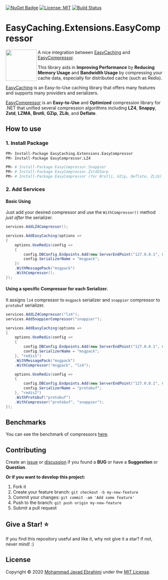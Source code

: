 [![NuGet Badge](https://buildstats.info/nuget/EasyCaching.Extensions.EasyCompressor)](https://www.nuget.org/packages/EasyCaching.Extensions.EasyCompressor)
[![License: MIT](https://img.shields.io/badge/License-MIT-brightgreen.svg)](https://opensource.org/licenses/MIT)
[![Build Status](https://github.com/mjebrahimi/EasyCompressor/workflows/.NET/badge.svg)](https://github.com/mjebrahimi/EasyCaching.Extensions.EasyCompressor)

# EasyCaching.Extensions.EasyCompressor

<img src="https://raw.githubusercontent.com/mjebrahimi/EasyCompressor/master/src/EasyCompressor.png" width="100" height="100" align="left"/>A nice integration between [EasyCaching](https://github.com/dotnetcore/EasyCaching) and [EasyCompressor](https://github.com/mjebrahimi/EasyCompressor).

This library aids in **Improving Performance** by **Reducing Memory Usage** and **Bandwidth Usage** by compressing your cache data, especially for distributed cache (such as Redis).

[EasyCaching](https://github.com/dotnetcore/EasyCaching) is an Easy-to-Use caching library that offers many features and supports many providers and serializers.

[EasyCompressor](https://github.com/mjebrahimi/EasyCompressor) is an **Easy-to-Use** and **Optimized** compression library for .NET that unified several compression algorithms including **LZ4**, **Snappy**, **Zstd**, **LZMA**, **Brotli**, **GZip**, **ZLib**, and **Deflate**.

## How to use

### 1. Install Package

```bash
PM> Install-Package EasyCaching.Extensions.EasyCompressor
PM> Install-Package EasyCompressor.LZ4

PM> # Install-Package EasyCompressor.Snappier
PM> # Install-Package EasyCompressor.ZstdSharp
PM> # Install-Package EasyCompressor (for Brotli, GZip, Deflate, ZLib)
```


### 2. Add Services


#### Basic Using

Just add your desired compressor and use the `WithCompressor()` method *just after* the serializer.

```csharp
services.AddLZ4Compressor();

services.AddEasyCaching(options =>
{
    options.UseRedis(config =>
    {
        config.DBConfig.Endpoints.Add(new ServerEndPoint("127.0.0.1", 6379));
        config.SerializerName = "msgpack";
    })
    .WithMessagePack("msgpack")
    .WithCompressor();
});
```

#### Using a specific Compressor for each Serializer.

It assigns `lz4` compressor to `msgpack` serializer and `snappier` compressor to `protobuf` serializer.

```csharp
services.AddLZ4Compressor("lz4");
services.AddSnappierCompressor("snappier");

services.AddEasyCaching(options =>
{
    options.UseRedis(config =>
    {
        config.DBConfig.Endpoints.Add(new ServerEndPoint("127.0.0.1", 6379));
        config.SerializerName = "msgpack";
    }, "redis1")
    .WithMessagePack("msgpack")
    .WithCompressor("msgpack", "lz4");

    options.UseRedis(config =>
    {
        config.DBConfig.Endpoints.Add(new ServerEndPoint("127.0.0.1", 6379));
        config.SerializerName = "protobuf";
    }, "redis2")
    .WithProtobuf("protobuf")
    .WithCompressor("protobuf", "snappier");
});
```

## Benchmarks

You can see the benchmark of compressors [here](https://github.com/mjebrahimi/EasyCompressor#benchmarks).

## Contributing

Create an [issue](https://github.com/mjebrahimi/EasyCompressor/issues/new) or [discussion](https://github.com/mjebrahimi/EasyCompressor/discussions/new/choose) if you found a **BUG** or have a **Suggestion** or **Question**.

**Or if you want to develop this project:**

1. Fork it
2. Create your feature branch: `git checkout -b my-new-feature`
3. Commit your changes: `git commit -am 'Add some feature'`
4. Push to the branch: `git push origin my-new-feature`
5. Submit a pull request

## Give a Star! ⭐️

If you find this repository useful and like it, why not give it a star? if not, never mind! :)

## License

Copyright © 2020 [Mohammad Javad Ebrahimi](https://github.com/mjebrahimi) under the [MIT License](https://github.com/mjebrahimi/EasyCompressor/LICENSE).
